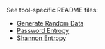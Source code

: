 See tool-specific README files:
* [Generate Random Data](README_Gen-Random.md)
* [Password Entropy](README_PasswordEntropy.md)
* [Shannon Entropy](README_ShannonEntropy.md)